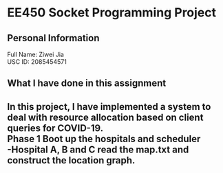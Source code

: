 # **EE450 Socket Programming Project** <br>
## **Personal Information** <br>
Full Name: Ziwei Jia<br>
USC ID: 2085454571<br>

## **What I have done in this assignment** <br>
In this project, I have implemented a system to deal with resource allocation based on client queries for COVID-19. <br>
**Phase 1 Boot up the hospitals and scheduler** <br>
-Hospital A, B and C read the map.txt and construct the location graph. <br>
-
